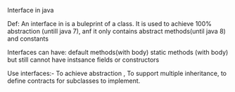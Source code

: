 Interface in java

Def: An interface in is a buleprint of a class. It is used to achieve 100% abstraction (untill java 7), anf it only contains abstract methods(until java 8) and constants 

Interfaces can have: default methods(with body)
static methods (with body)
but still cannot have instsance fields or constructors

Use interfaces:- To achieve abstraction , To support multiple inheritance, to define contracts for subclasses to implement.